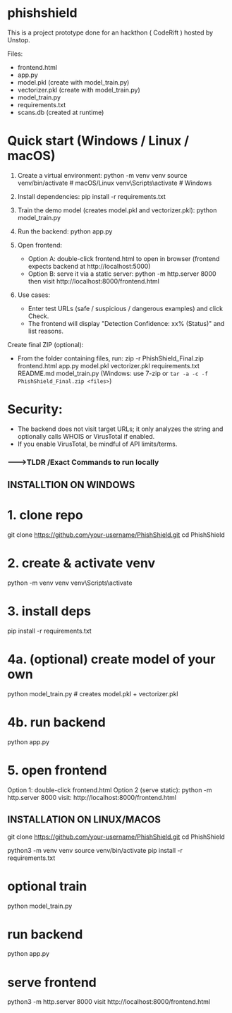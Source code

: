 # phishshield
This is a project prototype done for an hackthon ( CodeRift ) hosted by Unstop.

Files:
- frontend.html
- app.py
- model.pkl (create with model_train.py)
- vectorizer.pkl (create with model_train.py)
- model_train.py
- requirements.txt
- scans.db (created at runtime)

# Quick start (Windows / Linux / macOS)
1. Create a virtual environment:
   python -m venv venv
   source venv/bin/activate   # macOS/Linux
   venv\Scripts\activate      # Windows

2. Install dependencies:
   pip install -r requirements.txt

3. Train the demo model (creates model.pkl and vectorizer.pkl):
   python model_train.py

4. Run the backend:
   python app.py

5. Open frontend:
   - Option A: double-click frontend.html to open in browser (frontend expects backend at http://localhost:5000)
   - Option B: serve it via a static server:
       python -m http.server 8000
     then visit http://localhost:8000/frontend.html

6. Use cases:
   - Enter test URLs (safe / suspicious / dangerous examples) and click Check.
   - The frontend will display "Detection Confidence: xx% (Status)" and list reasons.

Create final ZIP (optional):
- From the folder containing files, run:
  zip -r PhishShield_Final.zip frontend.html app.py model.pkl vectorizer.pkl requirements.txt README.md model_train.py
  (Windows: use 7-zip or `tar -a -c -f PhishShield_Final.zip <files>`)

# Security:
- The backend does not visit target URLs; it only analyzes the string and optionally calls WHOIS or VirusTotal if enabled.
- If you enable VirusTotal, be mindful of API limits/terms.

### --->TLDR /Exact Commands to run locally

## INSTALLTION ON WINDOWS
# 1. clone repo
git clone https://github.com/your-username/PhishShield.git
cd PhishShield

# 2. create & activate venv
python -m venv venv
venv\Scripts\activate

# 3. install deps
pip install -r requirements.txt

# 4a. (optional) create model of your own
python model_train.py   # creates model.pkl + vectorizer.pkl

# 4b. run backend
python app.py

# 5. open frontend
Option 1: double-click frontend.html
Option 2 (serve static):
python -m http.server 8000
visit: http://localhost:8000/frontend.html

## INSTALLATION ON LINUX/MACOS
git clone https://github.com/your-username/PhishShield.git
cd PhishShield

python3 -m venv venv
source venv/bin/activate
pip install -r requirements.txt

# optional train
python model_train.py

# run backend
python app.py

# serve frontend
python3 -m http.server 8000
visit http://localhost:8000/frontend.html

